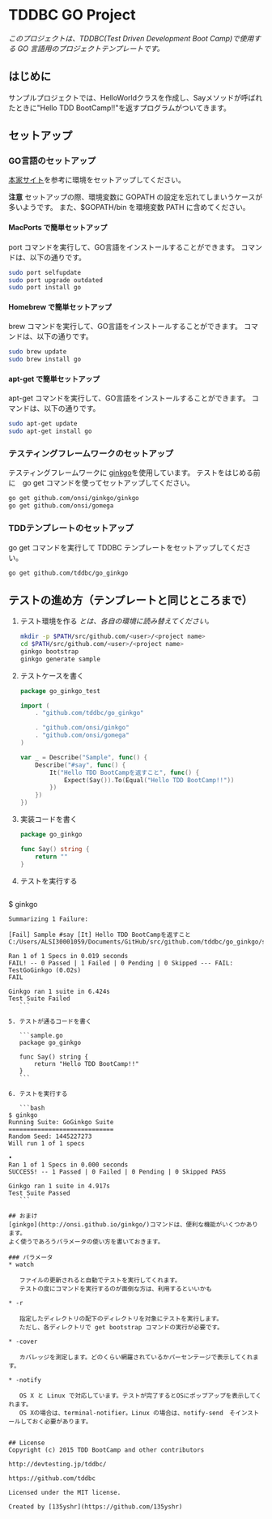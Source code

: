 # TDDBC GO Project
_このプロジェクトは、TDDBC(Test Driven Development Boot Camp)で使用する GO 言語用のプロジェクトテンプレートです。_

## はじめに
サンプルプロジェクトでは、HelloWorldクラスを作成し、Sayメソッドが呼ばれたときに"Hello TDD BootCamp!!"を返すプログラムがついてきます。

## セットアップ
### GO言語のセットアップ
[本家サイト](https://golang.org/doc/install)を参考に環境をセットアップしてください。

**注意**
セットアップの際、環境変数に GOPATH の設定を忘れてしまいうケースが多いようです。
また、$GOPATH/bin を環境変数 PATH に含めてください。


#### MacPorts で簡単セットアップ
port コマンドを実行して、GO言語をインストールすることができます。
コマンドは、以下の通りです。

```bash
sudo port selfupdate
sudo port upgrade outdated 
sudo port install go
```

#### Homebrew で簡単セットアップ
brew コマンドを実行して、GO言語をインストールすることができます。
コマンドは、以下の通りです。

```bash
sudo brew update
sudo brew install go
```

#### apt-get で簡単セットアップ
apt-get コマンドを実行して、GO言語をインストールすることができます。
コマンドは、以下の通りです。

```bash
sudo apt-get update
sudo apt-get install go
```

### テスティングフレームワークのセットアップ
テスティングフレームワークに [ginkgo](http://onsi.github.io/ginkgo/)を使用しています。
テストをはじめる前に　go get コマンドを使ってセットアップしてください。

```bash
go get github.com/onsi/ginkgo/ginkgo
go get github.com/onsi/gomega
```

### TDDテンプレートのセットアップ
go get コマンドを実行して TDDBC テンプレートをセットアップしてください。

```bash
go get github.com/tddbc/go_ginkgo
```

## テストの進め方（テンプレートと同じところまで）
1. テスト環境を作る
   _<user>と<project name>は、各自の環境に読み替えてください。_
  
   ```bash
   mkdir -p $PATH/src/github.com/<user>/<project name>
   cd $PATH/src/github.com/<user>/<project name>
   ginkgo bootstrap
   ginkgo generate sample 
   ```

2. テストケースを書く

   ```sample_test.go
   package go_ginkgo_test
   
   import (
       . "github.com/tddbc/go_ginkgo"
   
       . "github.com/onsi/ginkgo"
       . "github.com/onsi/gomega"
   )
   
   var _ = Describe("Sample", func() {
       Describe("#say", func() {
           It("Hello TDD BootCampを返すこと", func() {
               Expect(Say()).To(Equal("Hello TDD BootCamp!!"))
           })
       })
   })
   ```

3. 実装コードを書く

   ```sample.go
   package go_ginkgo
   
   func Say() string {
       return ""
   }
   ```

4. テストを実行する
   ```bash
$ ginkgo
~~~ 詳細略 ~~~
Summarizing 1 Failure:

[Fail] Sample #say [It] Hello TDD BootCampを返すこと
C:/Users/ALSI30001059/Documents/GitHub/src/github.com/tddbc/go_ginkgo/sample_test.go:13

Ran 1 of 1 Specs in 0.019 seconds
FAIL! -- 0 Passed | 1 Failed | 0 Pending | 0 Skipped --- FAIL: TestGoGinkgo (0.02s)
FAIL

Ginkgo ran 1 suite in 6.424s
Test Suite Failed
   ```

5. テストが通るコードを書く

   ```sample.go
   package go_ginkgo
   
   func Say() string {
       return "Hello TDD BootCamp!!"
   }
   ```

6. テストを実行する

   ```bash
$ ginkgo
Running Suite: GoGinkgo Suite
=============================
Random Seed: 1445227273
Will run 1 of 1 specs

•
Ran 1 of 1 Specs in 0.000 seconds
SUCCESS! -- 1 Passed | 0 Failed | 0 Pending | 0 Skipped PASS

Ginkgo ran 1 suite in 4.917s
Test Suite Passed
   ```

## おまけ
[ginkgo](http://onsi.github.io/ginkgo/)コマンドは、便利な機能がいくつかあります。
よく使うであろうパラメータの使い方を書いておきます。

### パラメータ
* watch

   ファイルの更新されると自動でテストを実行してくれます。
   テストの度にコマンドを実行するのが面倒な方は、利用するといいかも

* -r

   指定したディレクトリの配下のディレクトリを対象にテストを実行します。
   ただし、各ディレクトリで get bootstrap コマンドの実行が必要です。

* -cover

   カバレッジを測定します。どのくらい網羅されているかパーセンテージで表示してくれます。

* -notify

   OS X と Linux で対応しています。テストが完了するとOSにポップアップを表示してくれます。
   OS Xの場合は、terminal-notifier。Linux の場合は、notify-send　そインストールしておく必要があります。


## License
Copyright (c) 2015 TDD BootCamp and other contributors

http://devtesting.jp/tddbc/

https://github.com/tddbc

Licensed under the MIT license.

Created by [135yshr](https://github.com/135yshr)
